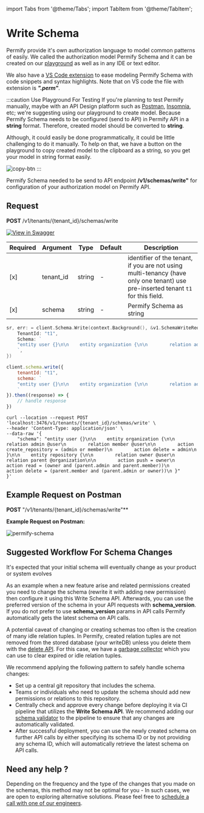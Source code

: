 import Tabs from '@theme/Tabs';
import TabItem from '@theme/TabItem';

# Write Schema

Permify provide it's own authorization language to model common patterns of easily. We called the authorization model Permify Schema and it can be created on our [playground](https://play.permify.co/) as well as in any IDE or text editor. 

We also have a [VS Code extension](https://marketplace.visualstudio.com/items?itemName=Permify.perm) to ease modeling Permify Schema with code snippets and syntax highlights. Note that on VS code the file with extension is ***".perm"***.

:::caution Use Playground For Testing
If you're planning to test Permify manually, maybe with an API Design platform such as [Postman](https://www.postman.com/), [Insomnia](https://insomnia.rest/), etc; we're suggesting using our playground to create model. Because Permify Schema needs to be configured (send to API) in Permify API in a **string** format. Therefore, created model should be converted to **string**. 

Although, it could easily be done programmatically, it could be little challenging to do it manually. To help on that, we have a button on the playground to copy created model to the clipboard as a string, so you get your model in string format easily.

![copy-btn](https://user-images.githubusercontent.com/34595361/198015792-a7f0d727-a1a5-4039-b0be-d097321b8d53.png)
:::

Permify Schema needed to be send to API endpoint **/v1/schemas/write"** for configuration of your authorization model on Permify API.

## Request

**POST** /v1/tenants/{tenant_id}/schemas/write

[![View in Swagger](http://jessemillar.github.io/view-in-swagger-button/button.svg)](https://permify.github.io/permify-swagger/#/Schema/schemas.write)

| Required | Argument | Type | Default | Description |
|----------|-------------------|--------|---------|-------------|
| [x]   | tenant_id | string | - | identifier of the tenant, if you are not using multi-tenancy (have only one tenant) use pre-inserted tenant `t1` for this field.
| [x]   | schema | string | - | Permify Schema as string|

<Tabs>
<TabItem value="go" label="Go">

```go
sr, err: = client.Schema.Write(context.Background(), &v1.SchemaWriteRequest {
    TenantId: "t1",
    Schema: `
    "entity user {}\n\n    entity organization {\n\n        relation admin @user\n        relation member @user\n\n        action create_repository = (admin or member)\n        action delete = admin\n    }\n\n    entity repository {\n\n        relation owner @user\n        relation parent @organization\n\n        action push = owner\n        action read = (owner and (parent.admin and parent.member))\n        action delete = (parent.member and (parent.admin or owner))\n    }"
    `,
})
```

</TabItem>
<TabItem value="node" label="Node">

```javascript
client.schema.write({
    tenantId: "t1",
    schema: `
    "entity user {}\n\n    entity organization {\n\n        relation admin @user\n        relation member @user\n\n        action create_repository = (admin or member)\n        action delete = admin\n    }\n\n    entity repository {\n\n        relation owner @user\n        relation parent @organization\n\n        action push = owner\n        action read = (owner and (parent.admin and parent.member))\n        action delete = (parent.member and (parent.admin or owner))\n    }"
    `
}).then((response) => {
    // handle response
})
```

</TabItem>
<TabItem value="curl" label="cURL">

```curl
curl --location --request POST 'localhost:3476/v1/tenants/{tenant_id}/schemas/write' \
--header 'Content-Type: application/json' \
--data-raw '{
    "schema": "entity user {}\n\n    entity organization {\n\n        relation admin @user\n        relation member @user\n\n        action create_repository = (admin or member)\n        action delete = admin\n    }\n\n    entity repository {\n\n        relation owner @user\n        relation parent @organization\n\n        action push = owner\n        action read = (owner and (parent.admin and parent.member))\n        action delete = (parent.member and (parent.admin or owner))\n }"
}'
```
</TabItem>
</Tabs>

## Example Request on Postman
**POST** "/v1/tenants/{tenant_id}/schemas/write"**

**Example Request on Postman:**

![permify-schema](https://user-images.githubusercontent.com/34595361/197405641-d8197728-2080-4bc3-95cb-123e274c58ce.png)


## Suggested Workflow For Schema Changes

It's expected that your initial schema will eventually change as your product or system evolves

As an example when a new feature arise and related permissions created you need to change the schema (rewrite it with adding new permission) then configure it using this Write Schema API. Afterwards, you can use the preferred version of the schema in your API requests with **schema_version**. If you do not prefer to use **schema_version** params in API calls Permify automatically gets the latest schema on API calls.

A potential caveat of changing or creating schemas too often is the creation of many idle relation tuples. In Permify, created relation tuples are not removed from the stored database (your writeDB) unless you delete them with the [delete API](../data/delete-data.md). For this case, we have a [garbage collector](https://github.com/Permify/permify/pull/381) which you can use to clear expired or idle relation tuples.

We recommend applying the following pattern to safely handle schema changes:

-  Set up a central git repository that includes the schema.
-  Teams or individuals who need to update the schema should add new permissions or relations to this repository.
-  Centrally check and approve every change before deploying it via CI pipeline that utilizes the **Write Schema API**. We recommend adding our [schema validator](https://github.com/Permify/permify-validate-action) to the pipeline to ensure that any changes are automatically validated.
- After successful deployment, you can use the newly created schema on further API calls by either specifying its schema ID or by not providing any schema ID, which will automatically retrieve the latest schema on API calls.

## Need any help ?

Depending on the frequency and the type of the changes that you made on the schemas, this method may not be optimal for you - In such cases, we are open to exploring alternative solutions. Please feel free to [schedule a call with one of our engineers](https://meetings-eu1.hubspot.com/ege-aytin/call-with-an-expert).